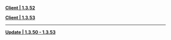 **[Client | 1.3.52](https://autopatchcnws.yuanshen.com/client_app/beta_pc/20210223_70cd0d6f49c60343/yuanshen_beta_1.3.52.zip)**

**[Client | 1.3.53](https://autopatchcnws.yuanshen.com/client_app/beta_pc/20210226_ecc49f98696bcae0/yuanshen_beta_1.3.53.zip)**

-----

**[Update | 1.3.50 - 1.3.53](https://autopatchcnws.yuanshen.com/client_app/beta_update/hk4e_cn/4/1.3.50_1.3.53_diff_QU93tAel.zip)**